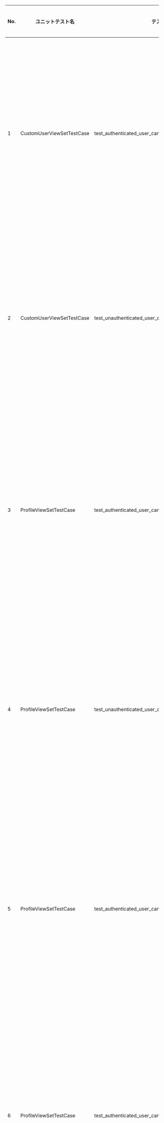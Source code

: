 | No. | ユニットテスト名                      | テストメソッド                                            | テスト概要                                      | 入力                                            | 処理                                      | 想定出力                                               |
|-----|-----------------------------------|-------------------------------------------------------|----------------------------------------------|---------------------------------------------|----------------------------------------|--------------------------------------------------|
| 1   | CustomUserViewSetTestCase         | test_authenticated_user_can_retrieve_own_user_info    | CustomUserViewSet のテスト                     | 認証済みのユーザー                                  | 自分自身のユーザー情報を取得                      | ステータスコードが 200 で、ユーザー情報が正しく取得できる    |
| 2   | CustomUserViewSetTestCase         | test_unauthenticated_user_cannot_retrieve_user_info   | CustomUserViewSet のテスト                     | 未認証のユーザー                                   | ユーザー情報を取得しようとする                    | ステータスコードが 403 で、ユーザー情報を取得できない         |
| 3   | ProfileViewSetTestCase            | test_authenticated_user_can_retrieve_own_profile_info | ProfileViewSet のテスト                        | 認証済みのユーザー                                  | 自分自身のプロフィール情報を取得                    | ステータスコードが 200 で、プロフィール情報が正しく取得できる |
| 4   | ProfileViewSetTestCase            | test_unauthenticated_user_cannot_retrieve_profile_info| ProfileViewSet のテスト                        | 未認証のユーザー                                   | プロフィール情報を取得しようとする                  | ステータスコードが 403 で、プロフィール情報を取得できない     |
| 5   | ProfileViewSetTestCase            | test_authenticated_user_can_update_own_profile_info   | ProfileViewSet のテスト                        | 認証済みのユーザー、更新するプロフィール情報           | 自分自身のプロフィール情報を更新                    | ステータスコードが 200 で、プロフィール情報が正しく更新される |
| 6   | ProfileViewSetTestCase            | test_authenticated_user_can_delete_own_profile_info   | ProfileViewSet のテスト                        | 認証済みのユーザー                                  | 自分自身のプロフィール情報を削除                    | ステータスコードが 204 で、プロフィール情報が正しく削除される |
| 7   | ProfileViewSetTestCase            | test_unauthenticated_user_cannot_update_or_delete_profile_info| ProfileViewSet のテスト                        | 未認証のユーザー、更新するプロフィール情報           | プロフィール情報を更新または削除しようとする          | ステータスコードが 403 で、プロフィール情報を更新または削除できない |
|||
| No. | ユニットテスト名                      | テストメソッド                                            | テスト概要                                      | 入力                                            | 処理                                      | 想定出力                                               |
| 8   | CustomUserViewSetTestCase         | test_authenticated_user_can_create_custom_user         | CustomUserViewSet のテスト                     | 認証済みのユーザー、新規ユーザー情報                  | 新規ユーザーを作成                          | ステータスコードが 201 で、新規ユーザーが正しく作成される    |
| 9   | CustomUserViewSetTestCase         | test_unauthenticated_user_cannot_create_custom_user    | CustomUserViewSet のテスト                     | 未認証のユーザー、新規ユーザー情報                  | 新規ユーザーを作成しようとする                | ステータスコードが 403 で、新規ユーザーを作成できない         |
| 10  | ProfileViewSetTestCase            | test_authenticated_user_can_create_profile             | ProfileViewSet のテスト                        | 認証済みのユーザー、新規プロフィール情報            | 新規プロフィールを作成                      | ステータスコードが 201 で、新規プロフィールが正しく作成される |
| 11  | ProfileViewSetTestCase            | test_unauthenticated_user_cannot_create_profile        | ProfileViewSet のテスト                        | 未認証のユーザー、新規プロフィール情報            | 新規プロフィールを作成しようとする              | ステータスコードが 403 で、新規プロフィールを作成できない     |
| 12  | ProfileViewSetTestCase            | test_authenticated_user_can_list_own_profiles          | ProfileViewSet のテスト                        | 認証済みのユーザー                                 | 自分自身のプロフィール情報を一覧表示            | ステータスコードが 200 で、自分自身のプロフィール情報が正しく一覧表示される |
| 13  | ProfileViewSetTestCase            | test_unauthenticated_user_cannot_list_profiles         | ProfileViewSet のテスト                        | 未認証のユーザー                                 | プロフィール情報を一覧表示しようとする          | ステータスコードが 403 で、プロフィール情報を一覧表示できない  |
| 14  | CustomUserViewSetTestCase         | test_authenticated_user_can_update_own_custom_user     | CustomUserViewSet のテスト                     | 認証済みのユーザー、更新したいユーザー情報            | 自分自身のユーザー情報を更新                  | ステータスコードが 200 で
|||
| No. | ユニットテスト名                      | テストメソッド                                            | テスト概要                                      | 入力                                            | 処理                                      | 想定出力                                               |
| 14  | CustomUserViewSetTestCase         | test_authenticated_user_can_update_own_custom_user     | CustomUserViewSet のテスト                     | 認証済みのユーザー、更新したいユーザー情報            | 自分自身のユーザー情報を更新                  | ステータスコードが 200 で、ユーザー情報が正しく更新される       |
| 15  | CustomUserViewSetTestCase         | test_unauthenticated_user_cannot_update_custom_user    | CustomUserViewSet のテスト                     | 未認証のユーザー、更新したいユーザー情報            | ユーザー情報を更新しようとする                | ステータスコードが 403 で、ユーザー情報を更新できない            |
|||
| No. | ユニットテスト名                      | テストメソッド                                            | テスト概要                                      | 入力                                            | 処理                                      | 想定出力                                               |
| 10  | ProfileViewSetTestCase            | test_authenticated_user_can_update_own_profile         | ProfileViewSet のテスト                       | 認証済みのユーザー、更新したいプロフィール情報       | 自分自身のプロフィール情報を更新                  | ステータスコードが 200 で、プロフィール情報が正しく更新される   |
| 11  | ProfileViewSetTestCase            | test_unauthenticated_user_cannot_update_profile        | ProfileViewSet のテスト                       | 未認証のユーザー、更新したいプロフィール情報       | プロフィール情報を更新しようとする                | ステータスコードが 403 で、プロフィール情報を更新できない        |
| 12  | ProfileViewSetTestCase            | test_authenticated_user_can_delete_own_profile         | ProfileViewSet のテスト                       | 認証済みのユーザー                               | 自分自身のプロフィール情報を削除                  | ステータスコードが 204 で、プロフィール情報が正しく削除される   |
| 13  | ProfileViewSetTestCase            | test_unauthenticated_user_cannot_delete_profile        | ProfileViewSet のテスト                       | 未認証のユーザー                               | プロフィール情報を削除しようとする                | ステータスコードが 403 で、プロフィール情報を削除できない        |
|||
| No. | ユニットテスト名                      | テストメソッド                                            | テスト概要                                      | 入力                                            | 処理                                      | 想定出力                                               |
| 14  | CustomUserViewSetTestCase         | test_authenticated_user_can_delete_own_custom_user     | CustomUserViewSet のテスト                    | 認証済みのユーザー                               | 自分自身のユーザー情報を削除                  | ステータスコードが 204 で、ユーザー情報が正しく削除される   |
| 15  | CustomUserViewSetTestCase         | test_unauthenticated_user_cannot_delete_custom_user    | CustomUserViewSet のテスト                    | 未認証のユーザー                               | ユーザー情報を削除しようとする                | ステータスコードが 403 で、ユーザー情報を削除できない        |
|||
| No. | ユニットテスト名                      | テストメソッド                                            | テスト概要                                      | 入力                                            | 処理                                      | 想定出力                                               |
| 18  | ProfileViewSetTestCase            | test_authenticated_user_can_create_profile             | ProfileViewSet のテスト                       | 認証済みのユーザー                               | 新しいプロフィール情報を作成                 | ステータスコードが 201 で、新しいプロフィール情報が正しく作成される |
| 19  | ProfileViewSetTestCase            | test_unauthenticated_user_cannot_create_profile        | ProfileViewSet のテスト                       | 未認証のユーザー                               | 新しいプロフィール情報を作成しようとする       | ステータスコードが 403 で、新しいプロフィール情報を作成できない |
| 20  | ProfileViewSetTestCase            | test_authenticated_user_can_list_profiles              | ProfileViewSet のテスト                       | 認証済みのユーザー                               | プロフィール情報の一覧を取得                 | ステータスコードが 200 で、プロフィール情報の一覧が正しく取得できる |
| 21  | ProfileViewSetTestCase            | test_unauthenticated_user_cannot_list_profiles         | ProfileViewSet のテスト                       | 未認証のユーザー                               | プロフィール情報の一覧を取得しようとする       | ステータスコードが 403 で、プロフィール情報の一覧が取得できない |
